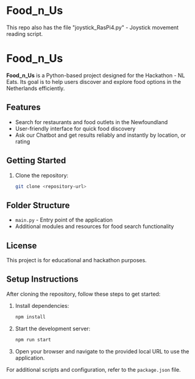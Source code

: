 # Food_n_Us

This repo also has the file "joystick_RasPi4.py" - Joystick movement reading script.

# Food_n_Us

**Food_n_Us** is a Python-based project designed for the Hackathon - NL Eats. Its goal is to help users discover and explore food options in the Netherlands efficiently.

## Features

- Search for restaurants and food outlets in the Newfoundland
- User-friendly interface for quick food discovery
- Ask our Chatbot and get results reliably and instantly by location, or rating

## Getting Started

1. Clone the repository:
   ```bash
   git clone <repository-url>
   ```

## Folder Structure

- `main.py` - Entry point of the application
- Additional modules and resources for food search functionality

## License

This project is for educational and hackathon purposes.

## Setup Instructions

After cloning the repository, follow these steps to get started:

1. Install dependencies:
   ```bash
   npm install
   ```
2. Start the development server:
   ```bash
   npm run start
   ```
3. Open your browser and navigate to the provided local URL to use the application.

For additional scripts and configuration, refer to the `package.json` file.
